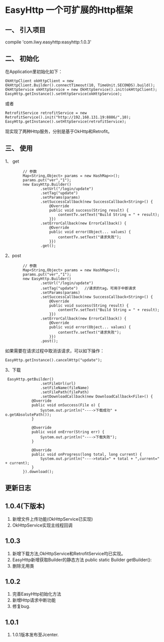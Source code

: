 EasyHttp 一个可扩展的Http框架
===
一、 引入项目
---
compile 'com.liwy.easyhttp:easyhttp:1.0.3'

二、 初始化
---
在Application里初始化如下：
```
OkHttpClient okHttpClient = new OkHttpClient.Builder().connectTimeout(10, TimeUnit.SECONDS).build();
OkHttpService okHttpService = new OkHttpService().init(okHttpClient);
EasyHttp.getInstance().setHttpService(okHttpService);
```
或者
```
RetrofitService retrofitService = new RetrofitService().init("http://192.168.131.19:8886/",10);
EasyHttp.getInstance().setHttpService(retrofitService);
```
现实现了两种Http服务，分别是基于OkHttp和Retrofit。

三、 使用
---
1、 get
```
        // 参数
        Map<String,Object> params = new HashMap<>();
        params.put("ver","1");
        new EasyHttp.Builder()
                .setUrl("/login/update")
                .setTag("update")
                .setParams(params)
                .setSuccessCallback(new SuccessCallback<String>() {
                    @Override
                    public void success(String result) {
                        contentTv.setText("Build String = " + result);
                    }})
                .setErrorCallback(new ErrorCallback() {
                    @Override
                    public void error(Object... values) {
                        contentTv.setText("请求失败");
                    }})
                .get();
```

2、post
```
        // 参数
        Map<String,Object> params = new HashMap<>();
        params.put("ver","1");
        new EasyHttp.Builder()
                .setUrl("/login/update")
                .setTag("update")   //请求的tag，可用于中断请求
                .setParams(params)
                .setSuccessCallback(new SuccessCallback<String>() {
                    @Override
                    public void success(String result) {
                        contentTv.setText("Build String = " + result);
                    }})
                .setErrorCallback(new ErrorCallback() {
                    @Override
                    public void error(Object... values) {
                        contentTv.setText("请求失败");
                    }})
                .post();
```
如果需要在请求过程中取消该请求，可以如下操作：
```
EasyHttp.getInstance().cancelHttp("update");
```

3、下载
```
 EasyHttp.getBuilder()
                .setFileUrl(url)
                .setFileName(fileName)
                .setFilePath(filePath)
                .setDownloadCallback(new DownloadCallback<File>() {
            @Override
            public void onSuccess(File o) {
                System.out.println("---->下载成功" + o.getAbsolutePath());
            }

            @Override
            public void onError(String err) {
                System.out.println("---->下载失败");
            }

            @Override
            public void onProgress(long total, long current) {
                System.out.println("---->total=" + total + ",current=" + current);
            }
        }).download();
```

更新日志
---
1.0.4(下版本)
---
1. 新增文件上传功能(OkHttpService已实现)
2. OkHttpService实现主线程回调

1.0.3
---
1. 新增下载方法,OkHttpService和RetrofitService均已实现。
2. EasyHttp新增获取Builder的静态方法
    public static Builder getBuilder():
3. 删除无用类
    
1.0.2
---
1. 完善EasyHttp初始化方法
2. 新增Http请求中断功能
3. 修复bug.

1.0.1
---
1. 1.0.1版本发布至Jcenter.
